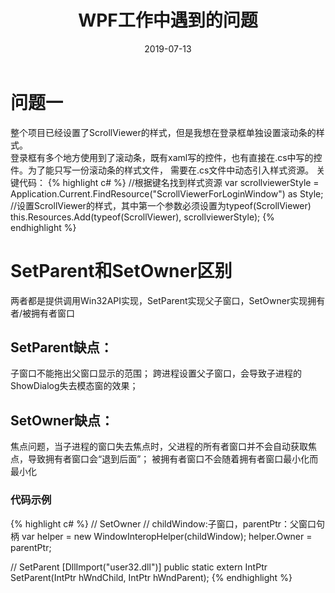 ﻿---
layout: post
title:  "WPF工作中遇到的问题"
date:   2019-07-13 
categories: jekyll update
---
# 问题一
整个项目已经设置了ScrollViewer的样式，但是我想在登录框单独设置滚动条的样式。<br>
登录框有多个地方使用到了滚动条，既有xaml写的控件，也有直接在.cs中写的控件。为了能只写一份滚动条的样式文件，
需要在.cs文件中动态引入样式资源。
关键代码：
{% highlight c# %}
//根据键名找到样式资源
var scrollviewerStyle = Application.Current.FindResource("ScrollViewerForLoginWindow") as Style;
//设置ScrollViewer的样式，其中第一个参数必须设置为typeof(ScrollViewer)
this.Resources.Add(typeof(ScrollViewer), scrollviewerStyle);
{% endhighlight %}
# SetParent和SetOwner区别
两者都是提供调用Win32API实现，SetParent实现父子窗口，SetOwner实现拥有者/被拥有者窗口
## SetParent缺点：
子窗口不能拖出父窗口显示的范围；
跨进程设置父子窗口，会导致子进程的ShowDialog失去模态窗的效果；
## SetOwner缺点：
焦点问题，当子进程的窗口失去焦点时，父进程的所有者窗口并不会自动获取焦点，导致拥有者窗口会“退到后面”；
被拥有者窗口不会随着拥有者窗口最小化而最小化
### 代码示例
{% highlight c# %}
// SetOwner
// childWindow:子窗口，parentPtr：父窗口句柄
var helper = new WindowInteropHelper(childWindow);
helper.Owner = parentPtr;

// SetParent
[DllImport("user32.dll")]
public static extern IntPtr SetParent(IntPtr hWndChild, IntPtr hWndParent);
{% endhighlight %}

